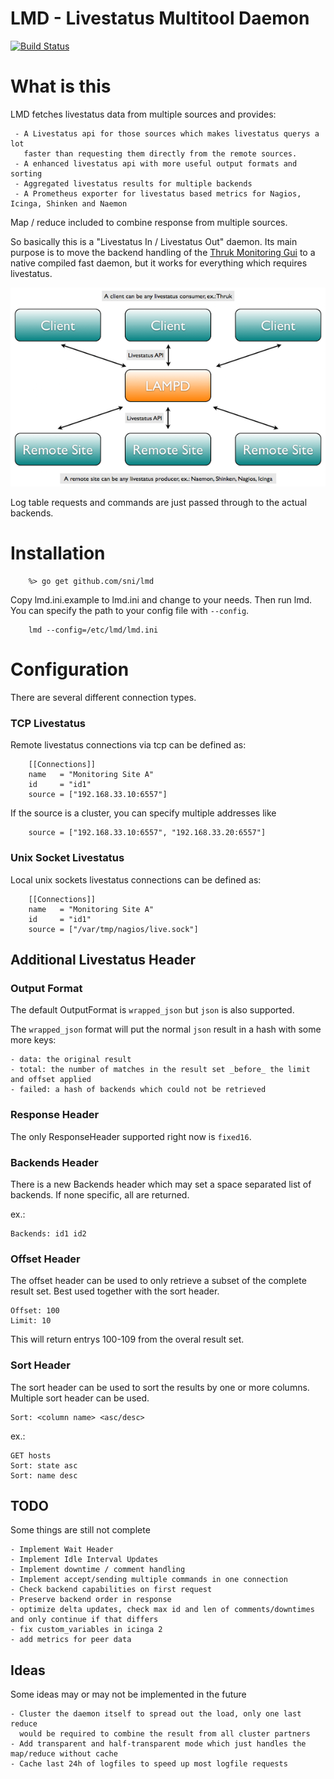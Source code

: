 LMD - Livestatus Multitool Daemon
=================================

[![Build Status](https://travis-ci.org/sni/lmd.svg?branch=master)](https://travis-ci.org/sni/lmd)

What is this
============

LMD fetches livestatus data from multiple sources and provides:

     - A Livestatus api for those sources which makes livestatus querys a lot
       faster than requesting them directly from the remote sources.
     - A enhanced livestatus api with more useful output formats and sorting
     - Aggregated livestatus results for multiple backends
     - A Prometheus exporter for livestatus based metrics for Nagios, Icinga, Shinken and Naemon

Map / reduce included to combine response from multiple sources.

So basically this is a "Livestatus In / Livestatus Out" daemon. Its main purpose is to
move the backend handling of the [Thruk Monitoring Gui](http://www.thruk.org) to a native
compiled fast daemon, but it works for everything which requires livestatus.

<img src="docs/Architecture.png" alt="Architecture" style="width: 600px;"/>

Log table requests and commands are just passed through to the actual backends.


Installation
============

```
    %> go get github.com/sni/lmd
```

Copy lmd.ini.example to lmd.ini and change to your needs. Then run lmd.
You can specify the path to your config file with `--config`.

```
    lmd --config=/etc/lmd/lmd.ini
```

Configuration
=============

There are several different connection types.

### TCP Livestatus  ###

Remote livestatus connections via tcp can be defined as:

```
    [[Connections]]
    name   = "Monitoring Site A"
    id     = "id1"
    source = ["192.168.33.10:6557"]
```

If the source is a cluster, you can specify multiple addresses like
```
    source = ["192.168.33.10:6557", "192.168.33.20:6557"]
```

### Unix Socket Livestatus  ###

Local unix sockets livestatus connections can be defined as:

```
    [[Connections]]
    name   = "Monitoring Site A"
    id     = "id1"
    source = ["/var/tmp/nagios/live.sock"]
```


Additional Livestatus Header
----------------------------

### Output Format ###

The default OutputFormat is `wrapped_json` but `json` is also supported.

The `wrapped_json` format will put the normal `json` result in a hash with
some more keys:

    - data: the original result
    - total: the number of matches in the result set _before_ the limit and offset applied
    - failed: a hash of backends which could not be retrieved

### Response Header ###

The only ResponseHeader supported right now is `fixed16`.

### Backends Header ###

There is a new Backends header which may set a space separated list of
backends. If none specific, all are returned.

ex.:

    Backends: id1 id2


### Offset Header ###

The offset header can be used to only retrieve a subset of the complete result
set. Best used together with the sort header.

    Offset: 100
    Limit: 10

This will return entrys 100-109 from the overal result set.


### Sort Header ###

The sort header can be used to sort the results by one or more columns.
Multiple sort header can be used.

    Sort: <column name> <asc/desc>

ex.:

    GET hosts
    Sort: state asc
    Sort: name desc


TODO
----

Some things are still not complete

    - Implement Wait Header
    - Implement Idle Interval Updates
    - Implement downtime / comment handling
    - Implement accept/sending multiple commands in one connection
    - Check backend capabilities on first request
    - Preserve backend order in response
    - optimize delta updates, check max id and len of comments/downtimes and only continue if that differs
    - fix custom_variables in icinga 2
    - add metrics for peer data


Ideas
-----

Some ideas may or may not be implemented in the future

    - Cluster the daemon itself to spread out the load, only one last reduce
      would be required to combine the result from all cluster partners
    - Add transparent and half-transparent mode which just handles the map/reduce without cache
    - Cache last 24h of logfiles to speed up most logfile requests
